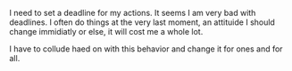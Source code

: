 
I need to set a deadline for my actions. It seems I am very bad with deadlines. I often do things at the very last moment, an attituide I should change immidiatly or else, it will cost me a whole lot. 

I have to collude haed on with this behavior and change it for ones and for all.  
